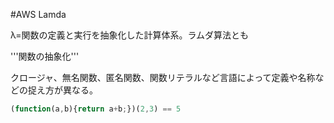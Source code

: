 #AWS Lamda

λ=関数の定義と実行を抽象化した計算体系。ラムダ算法とも

'''関数の抽象化'''

クロージャ、無名関数、匿名関数、関数リテラルなど言語によって定義や名称などの捉え方が異なる。


```javascript
(function(a,b){return a+b;})(2,3) == 5
```

